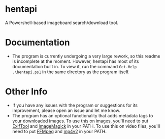 # hentapi
A Powershell-based imageboard search/download tool.

# Documentation
 - The program is currently undergoing a very large rework, so this readme is incomplete at the moment. However, hentapi has most of its documentation built in. To view it, run the command `Get-Help .\hentapi.ps1` in the same directory as the program itself.

# Other Info
 - If you have any issues with the program or suggestions for its improvement, please open an issue and let me know.
 - The program has an optional functionality that adds metadata tags to your downloaded images. To use this on images, you'll need to put [ExifTool](https://exiftool.org/) and [ImageMagick](https://imagemagick.org/) in your PATH. To use this on video files, you'll need to put [FFMpeg](https://ffmpeg.org/) and [mp4v2](http://forum.doom9.org/showthread.php?t=171038) in your PATH.
